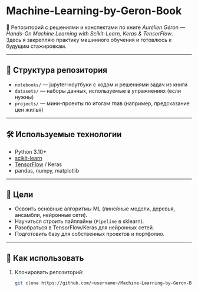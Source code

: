 # Machine-Learning-by-Geron-Book

📘 Репозиторий с решениями и конспектами по книге *Aurélien Géron — Hands-On Machine Learning with Scikit-Learn, Keras & TensorFlow*.  
Здесь я закрепляю практику машинного обучения и готовлюсь к будущим стажировкам.

---

## 📂 Структура репозитория
- `notebooks/` — jupyter-ноутбуки с кодом и решениями задач из книги  
- `datasets/` — наборы данных, используемые в упражнениях (если нужны)  
- `projects/` — мини-проекты по итогам глав (например, предсказание цен жилья)  

---

## 🛠 Используемые технологии
- Python 3.10+  
- [scikit-learn](https://scikit-learn.org/stable/)  
- [TensorFlow](https://www.tensorflow.org/) / Keras  
- pandas, numpy, matplotlib  

---

## 🎯 Цели
- Освоить основные алгоритмы ML (линейные модели, деревья, ансамбли, нейронные сети).  
- Научиться строить пайплайны (`Pipeline` в sklearn).  
- Разобраться в TensorFlow/Keras для нейронных сетей.  
- Подготовить базу для собственных проектов и портфолио.  

---

## 🚀 Как использовать
1. Клонировать репозиторий:
   ```bash
   git clone https://github.com/<username>/Machine-Learning-by-Geron-Book.git
